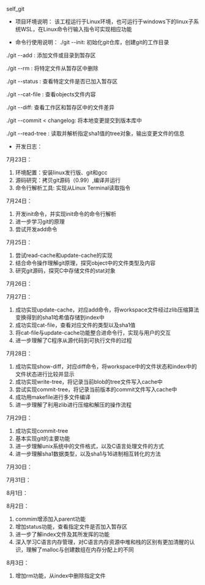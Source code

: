 self_git
* 项目环境说明：
该工程运行于Linux环境，也可运行于windows下的linux子系统WSL，在Linux命令行输入指令可实现相应功能

* 命令行使用说明：
./git --init: 初始化git仓库，创建git的工作目录

./git --add <filename>: 添加文件或目录到暂存区

./git  --rm <filename>: 将特定文件从暂存区中删除

./git  --status <filename>: 查看特定文件是否已加入暂存区

./git --cat-file <sha1>: 查看objects文件内容

./git --diff: 查看工作区和暂存区中的文件差异

./git --commit <parent sha1> < changelog: 将本地变更提交到版本库中

./git --read-tree <sha1>: 读取并解析指定sha1值的tree对象，输出变更文件的信息 

* 开发日志：
  
7月23日：
1. 环境配置：安装linux发行版、git和gcc
2. 源码研究：拷贝git源码（0.99）,编译并运行
3. 命令行解析工具: 实现从Linux Terminal读取指令

7月24日：
1. 开发init命令，并实现init命令的命令行解析
2. 进一步学习git的原理
3. 尝试开发add命令

7月25日：
1. 尝试read-cache和update-cache的实现
2. 结合命令操作理解git原理，探究object中的文件类型及内容
3. 研究git源码，探究C中存储文件的stat对象

7月26日：

7月27日：
1. 成功实现update-cache，对应add命令，将workspace文件经过zlib压缩算法变换得到的sha1哈希值存储到index中
2. 成功实现cat-file，查看对应文件的类型以及sha1值
3. 将cat-file与update-cache功能整合进命令行，实现与用户的交互
4. 进一步理解了C程序从源代码到可执行文件的过程

7月28日：
1. 成功实现show-diff，对应diff命令，将workspace中的文件状态和index中的文件状态进行比较并显示
2. 成功实现write-tree，将记录当前blob的tree文件写入cache中
3. 尝试实现commit-tree，将记录当前版本的commit文件写入cache中
4. 成功用makefile进行多文件编译
5. 进一步理解了利用zlib进行压缩和解压的操作流程

7月29日：
1. 成功实现commit-tree
2. 基本实现git的主要功能
3. 进一步理解unix系统中的文件格式，以及C语言处理文件的方式
4. 进一步理解sha1数据类型，以及sha1与16进制相互转化的方法

7月30日：

7月31日：

8月1日：

8月2日：
1. commim增添加入parent功能
2. 增加status功能，查看指定文件是否加入暂存区
3. 进一步了解index文件及其所发挥的功能
4. 深入学习C语言内存管理，对C语言内存资源中堆和栈的区别有更加清醒的认识，理解了malloc与创建数组在内存分配上的不同

8月3日：
1. 增加rm功能，从index中删除指定文件
